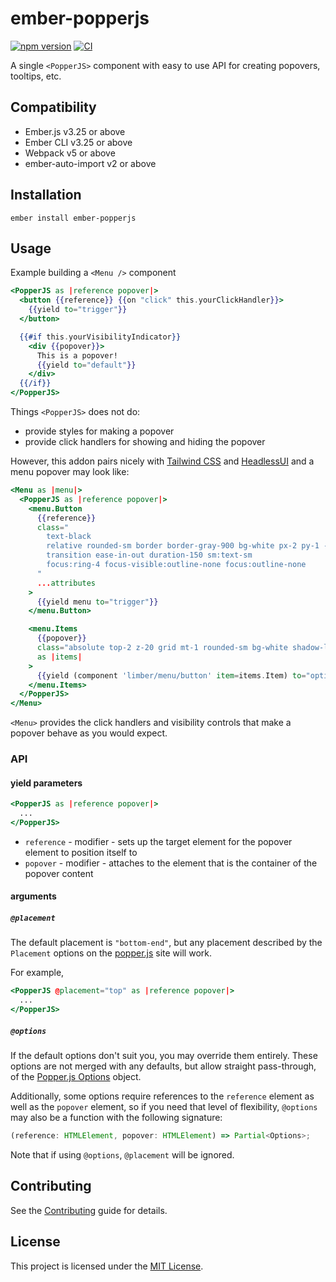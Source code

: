 # ember-popperjs

[![npm version](https://badge.fury.io/js/ember-popperjs.svg)](https://badge.fury.io/js/ember-popperjs)
[![CI](https://github.com/NullVoxPopuli/ember-popperjs/actions/workflows/ci.yml/badge.svg?branch=main&event=push)](https://github.com/NullVoxPopuli/ember-popperjs/actions/workflows/ci.yml)


A single `<PopperJS>` component with easy to use API for creating popovers, tooltips, etc.

## Compatibility

* Ember.js v3.25 or above
* Ember CLI v3.25 or above
* Webpack v5 or above
* ember-auto-import v2 or above

## Installation

```
ember install ember-popperjs
```

## Usage

Example building a `<Menu />` component
```hbs
<PopperJS as |reference popover|>
  <button {{reference}} {{on "click" this.yourClickHandler}}>
    {{yield to="trigger"}}
  </button>

  {{#if this.yourVisibilityIndicator}}
    <div {{popover}}>
      This is a popover!
      {{yield to="default"}}
    </div>
  {{/if}}
</PopperJS>
```
Things `<PopperJS>` does not do:
 - provide styles for making a popover
 - provide click handlers for showing and hiding the popover

However, this addon pairs nicely with [Tailwind CSS](https://tailwindcss.com/) and [HeadlessUI](https://github.com/GavinJoyce/ember-headlessui)
and a menu popover may look like: 

```hbs
<Menu as |menu|>
  <PopperJS as |reference popover|>
    <menu.Button
      {{reference}}
      class="
        text-black
        relative rounded-sm border border-gray-900 bg-white px-2 py-1 -my-1 text-left
        transition ease-in-out duration-150 sm:text-sm
        focus:ring-4 focus-visible:outline-none focus:outline-none
      "
      ...attributes
    >
      {{yield menu to="trigger"}}
    </menu.Button>

    <menu.Items
      {{popover}}
      class="absolute top-2 z-20 grid mt-1 rounded-sm bg-white shadow-lg min-w-max"
      as |items|
    >
      {{yield (component 'limber/menu/button' item=items.Item) to="options"}}
    </menu.Items>
  </PopperJS>
</Menu>
```
`<Menu>` provides the click handlers and visibility controls that make a
popover behave as you would expect.

### API

#### yield parameters

```hbs
<PopperJS as |reference popover|>
  ...
</PopperJS>
```

- `reference` - modifier - sets up the target element for the popover element to position itself to
- `popover` - modifier - attaches to the element that is the container of the popover content
#### arguments

##### `@placement`

The default placement is `"bottom-end"`, but any placement described by the
`Placement` options on the [popper.js](https://popper.js.org/docs/v2/constructors/#options) site will work.

For example,

```hbs
<PopperJS @placement="top" as |reference popover|>
  ...
</PopperJS>
```

##### `@options`

If the default options don't suit you, you may override them entirely.
These options are not merged with any defaults, but allow straight pass-through, of the [Popper.js Options](https://popper.js.org/docs/v2/constructors/#options) object.

Additionally, some options require references to the `reference` element as well as the `popover` element, so if you need that level of flexibility, `@options` may also be a function with the following signature:
```ts
(reference: HTMLElement, popover: HTMLElement) => Partial<Options>;
```

Note that if using `@options`, `@placement` will be ignored.

## Contributing

See the [Contributing](CONTRIBUTING.md) guide for details.


## License

This project is licensed under the [MIT License](LICENSE.md).
